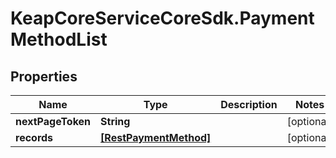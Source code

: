 # KeapCoreServiceCoreSdk.PaymentMethodList

## Properties

Name | Type | Description | Notes
------------ | ------------- | ------------- | -------------
**nextPageToken** | **String** |  | [optional] 
**records** | [**[RestPaymentMethod]**](RestPaymentMethod.md) |  | [optional] 


